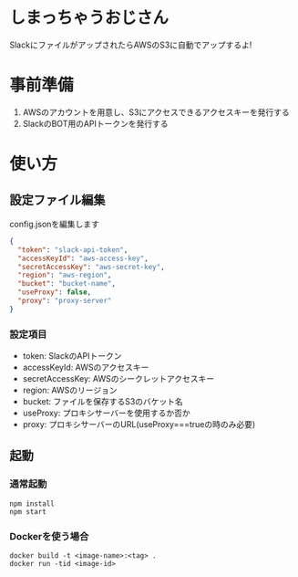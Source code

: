 # しまっちゃうおじさん

SlackにファイルがアップされたらAWSのS3に自動でアップするよ!

# 事前準備

1. AWSのアカウントを用意し、S3にアクセスできるアクセスキーを発行する
2. SlackのBOT用のAPIトークンを発行する


# 使い方

## 設定ファイル編集

config.jsonを編集します

```json
{
  "token": "slack-api-token",
  "accessKeyId": "aws-access-key",
  "secretAccessKey": "aws-secret-key",
  "region": "aws-region",
  "bucket": "bucket-name",
  "useProxy": false,
  "proxy": "proxy-server"
}
```
### 設定項目

- token: SlackのAPIトークン
- accessKeyId: AWSのアクセスキー
- secretAccessKey: AWSのシークレットアクセスキー
- region: AWSのリージョン
- bucket: ファイルを保存するS3のバケット名
- useProxy: プロキシサーバーを使用するか否か
- proxy: プロキシサーバーのURL(useProxy===trueの時のみ必要)

## 起動

### 通常起動
`npm install`  
`npm start`

### Dockerを使う場合

`docker build -t <image-name>:<tag> .`  
`docker run -tid <image-id>` 
